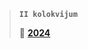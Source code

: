 > **`II kolokvijum`**
> 
> 🔹 [**2024**](https://github.com/openSourceOverlord/bazePodataka/blob/main/II%20kolokvijum/2024.md)
